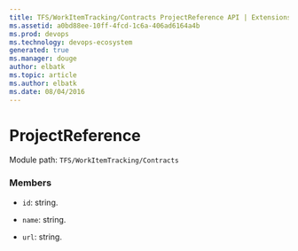 ```yaml
---
title: TFS/WorkItemTracking/Contracts ProjectReference API | Extensions for Visual Studio Team Services
ms.assetid: a0bd88ee-10ff-4fcd-1c6a-406ad6164a4b
ms.prod: devops
ms.technology: devops-ecosystem
generated: true
ms.manager: douge
author: elbatk
ms.topic: article
ms.author: elbatk
ms.date: 08/04/2016
---
```


# ProjectReference

Module path: `TFS/WorkItemTracking/Contracts`


### Members

* `id`: string. 

* `name`: string. 

* `url`: string. 

